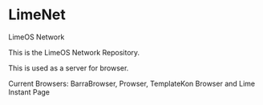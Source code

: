 # LimeNet
LimeOS Network


This is the LimeOS Network Repository.

This is used as a server for browser.

Current Browsers: BarraBrowser, Prowser, TemplateKon Browser and Lime Instant Page
